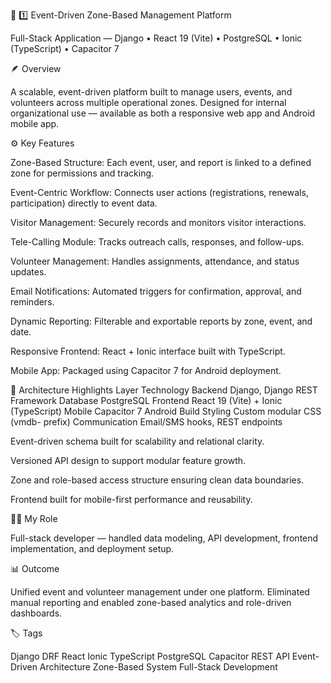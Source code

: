 🧩 1️⃣ Event-Driven Zone-Based Management Platform

Full-Stack Application — Django • React 19 (Vite) • PostgreSQL • Ionic (TypeScript) • Capacitor 7

🪶 Overview

A scalable, event-driven platform built to manage users, events, and volunteers across multiple operational zones.
Designed for internal organizational use — available as both a responsive web app and Android mobile app.

⚙️ Key Features

Zone-Based Structure: Each event, user, and report is linked to a defined zone for permissions and tracking.

Event-Centric Workflow: Connects user actions (registrations, renewals, participation) directly to event data.

Visitor Management: Securely records and monitors visitor interactions.

Tele-Calling Module: Tracks outreach calls, responses, and follow-ups.

Volunteer Management: Handles assignments, attendance, and status updates.

Email Notifications: Automated triggers for confirmation, approval, and reminders.

Dynamic Reporting: Filterable and exportable reports by zone, event, and date.

Responsive Frontend: React + Ionic interface built with TypeScript.

Mobile App: Packaged using Capacitor 7 for Android deployment.

🧠 Architecture Highlights
Layer	Technology
Backend	Django, Django REST Framework
Database	PostgreSQL
Frontend	React 19 (Vite) + Ionic (TypeScript)
Mobile	Capacitor 7 Android Build
Styling	Custom modular CSS (vmdb- prefix)
Communication	Email/SMS hooks, REST endpoints

Event-driven schema built for scalability and relational clarity.

Versioned API design to support modular feature growth.

Zone and role-based access structure ensuring clean data boundaries.

Frontend built for mobile-first performance and reusability.

👨‍💻 My Role

Full-stack developer — handled data modeling, API development, frontend implementation, and deployment setup.

📊 Outcome

Unified event and volunteer management under one platform.
Eliminated manual reporting and enabled zone-based analytics and role-driven dashboards.

🏷️ Tags

Django DRF React Ionic TypeScript PostgreSQL Capacitor
REST API Event-Driven Architecture Zone-Based System Full-Stack Development


